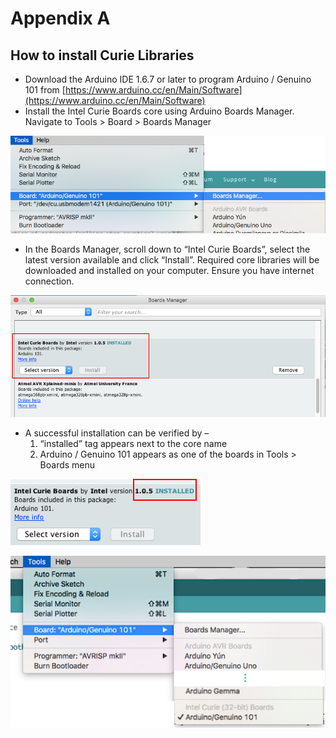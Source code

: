 # Appendix A

## How to install Curie Libraries

* Download the Arduino IDE 1.6.7 or later to program Arduino / Genuino 101 from [https://www.arduino.cc/en/Main/Software](https://www.arduino.cc/en/Main/Software)
* Install the Intel Curie Boards core using Arduino Boards Manager. Navigate to Tools &gt; Board &gt; Boards Manager

![](../../../../.gitbook/assets/no45.png)

* In the Boards Manager, scroll down to “Intel Curie Boards”, select the latest version available and click “Install”. Required core libraries will be downloaded and installed on your computer. Ensure you have internet connection.

![](../../../../.gitbook/assets/no46.png)

* A successful installation can be verified by –
  1. “installed” tag appears next to the core name
  2. Arduino / Genuino 101 appears as one of the boards in Tools &gt; Boards menu

![](../../../../.gitbook/assets/no47.png)

![](../../../../.gitbook/assets/no48.png)

